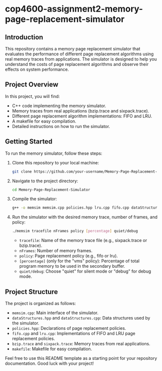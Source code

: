 # cop4600-assignment2-memory-page-replacement-simulator

## Introduction

This repository contains a memory page replacement simulator that evaluates the performance of different page replacement algorithms using real memory traces from applications. The simulator is designed to help you understand the costs of page replacement algorithms and observe their effects on system performance.

## Project Overview

In this project, you will find:

- C++ code implementing the memory simulator.
- Memory traces from real applications (bzip.trace and sixpack.trace).
- Different page replacement algorithm implementations: FIFO and LRU.
- A makefile for easy compilation.
- Detailed instructions on how to run the simulator.

## Getting Started

To run the memory simulator, follow these steps:

1. Clone this repository to your local machine:

   ```bash
   git clone https://github.com/your-username/Memory-Page-Replacement-Simulator.git
   ```

2. Navigate to the project directory:

   ```bash
   cd Memory-Page-Replacement-Simulator
   ```

3. Compile the simulator:

   ```bash
   g++ -o memsim memsim.cpp policies.hpp lru.cpp fifo.cpp dataStructures.hpp dataStructures.cpp -std=c++11
   ```

4. Run the simulator with the desired memory trace, number of frames, and policy:

   ```bash
   ./memsim tracefile nFrames policy [percentage] quiet/debug
   ```

   - `tracefile`: Name of the memory trace file (e.g., sixpack.trace or bzip.trace).
   - `nFrames`: Number of memory frames.
   - `policy`: Page replacement policy (e.g., fifo or lru).
   - `[percentage]` (only for the "vms" policy): Percentage of total program memory to be used in the secondary buffer.
   - `quiet/debug`: Choose "quiet" for silent mode or "debug" for debug mode.

## Project Structure

The project is organized as follows:

- `memsim.cpp`: Main interface of the simulator.
- `dataStructures.hpp` and `dataStructures.cpp`: Data structures used by the simulator.
- `policies.hpp`: Declarations of page replacement policies.
- `fifo.cpp` and `lru.cpp`: Implementations of FIFO and LRU page replacement policies.
- `bzip.trace` and `sixpack.trace`: Memory traces from real applications.
- `makefile`: Makefile for easy compilation.

Feel free to use this README template as a starting point for your repository documentation. Good luck with your project!
